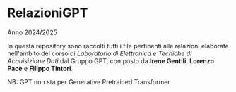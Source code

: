 # RelazioniGPT
Anno 2024/2025

In questa repository sono raccolti tutti i file pertinenti alle relazioni elaborate nell'ambito del corso di *Laboratorio di Elettronica e Tecniche di Acquisizione Dati* dal Gruppo GPT, composto da **Irene Gentili**, **Lorenzo Pace** e **Filippo Tintori**.

NB: GPT non sta per Generative Pretrained Transformer
